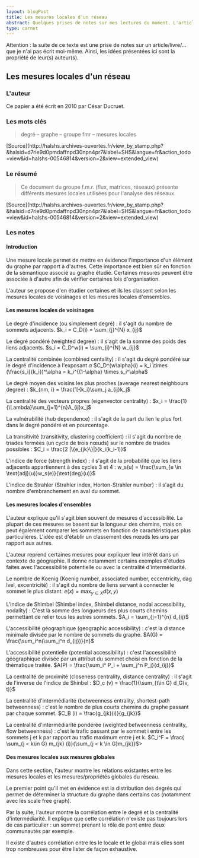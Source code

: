 ```yaml
---
layout: blogPost
title: Les mesures locales d'un réseau
abstract: Quelques prises de notes sur mes lectures du moment. L'article liste de façon non-exhaustive les principales mesures locales d'un réseau.
type: carnet
---
```


Attention &#58; la suite de ce texte est une prise de notes sur un article/livre/... que je n'ai pas écrit moi-même. Ainsi, les idées présentées ici sont la propriété de leur(s) auteur(s).

## Les mesures locales d'un réseau

### L'auteur

Ce papier a été écrit en 2010 par César Ducruet.

### Les mots clés

<blockquote cite="http://halshs.archives-ouvertes.fr/view_by_stamp.php?&halsid=d7rie9d0pmdaffnpd30npn4pr7&label=SHS&langue=fr&action_todo=view&id=halshs-00546814&version=2&view=extended_view">
	degré – graphe – groupe fmr – mesures locales
</blockquote>
[Source](http://halshs.archives-ouvertes.fr/view_by_stamp.php?&halsid=d7rie9d0pmdaffnpd30npn4pr7&label=SHS&langue=fr&action_todo=view&id=halshs-00546814&version=2&view=extended_view)

### Le résumé

<blockquote cite="http://halshs.archives-ouvertes.fr/view_by_stamp.php?&halsid=d7rie9d0pmdaffnpd30npn4pr7&label=SHS&langue=fr&action_todo=view&id=halshs-00546814&version=2&view=extended_view">
	Ce document du groupe f.m.r. (flux, matrices, réseaux) présente différents mesures locales utilisées pour l'analyse des réseaux.
</blockquote>
[Source](http://halshs.archives-ouvertes.fr/view_by_stamp.php?&halsid=d7rie9d0pmdaffnpd30npn4pr7&label=SHS&langue=fr&action_todo=view&id=halshs-00546814&version=2&view=extended_view)

### Les notes

#### Introduction

Une mesure locale permet de mettre en évidence l'importance d'un élément du graphe par rapport à d'autres. Cette importance est bien sûr en fonction de la sémantique associé au graphe étudié.
Certaines mesures peuvent être associée à d'autre afin de vérifier certaines lois d'organisation.

L'auteur se propose d'en étudier certaines et ils les classent selon les mesures locales de voisinages et les mesures locales d'ensembles.


#### Les mesures locales de voisinages

Le degré d'incidence (ou simplement degré) : il s'agit du nombre de sommets adjacents.
$k_i = C_D(i) = \sum_{j}^{N} x_{ij}$

Le degré pondéré (weighted degree) : il s'agit de la somme des poids des liens adjacents.
$s_i = C_D^w(i) = \sum_{i}^{N} w_{ij}$

La centralité combinée (combined centality) : il s'agit du degré pondéré sur le degré d'incidence à l'exposant $\alpha$
$C_D^{w\alpha}(i) = k_i \times (\frac{s_i}{k_i})^\alpha = k_i^{(1-\alpha} \times s_i^\alpha$

Le degré moyen des voisins les plus proches (average nearest neighbours degree) :
$k_{nm, i} = \frac{1}{k_i}\sum_j a_{ij}k_j$

La centralité des vecteurs propres (eigenvector centrality) :
$x_i = \frac{1}{\Lambda}\sum_{j=1}^{n}A_{ij}x_j$

La vulnérabilité (hub dependence) : il s'agit de la part du lien le plus fort dans le degré pondéré et en pourcentage.

La transitivité (transitivity, clustering coefficient) : il s'agit du nombre de triades fermées (un cycle de trois nœuds) sur le nombre de triades possibles :
$C_i = \frac{2 |\{e_{jk}\}|}{k_i(k_i-1)}$

L'indice de force (strength index) : il s'agit de la probabilité que les liens adjacents appartiennent à des cycles 3 et 4 :
w_s(u) = \frac{\sum_{e \in \text{adj}(u)}w_s(e)}{\text{deg}(u)}$

L'indice de Strahler (Strahler index, Horton-Strahler number) : il s'agit du nombre d'embranchement en aval du sommet.


#### Les mesures locales d'ensembles

L'auteur explique qu'il s'agit bien souvent de mesures d'accessibilité. La plupart de ces mesures se basent sur la longueur des chemins, mais on peut également 
comparer les sommets en fonction de caractéristiques plus particulières. L'idée est d'établir un classement des nœuds les uns par rapport aux autres.

L'auteur reprend certaines mesures pour expliquer leur intérêt dans un contexte de géographie. Il donne notamment certains exemples d'études faites avec l'accessibilité potentielle 
ou avec la centralité d'intermédiarité.

Le nombre de Koenig (Koenig number, associated number, eccentricity, dag lvel, excentricité) : il s'agit du nombre de liens servant à connecter le sommet le plus distant.
$e(x) = \text{max}_{y \in X}d(x, y)$

L'indice de Shimbel (Shimbel index, Shimbel distance, nodal accessibility, nodality) : C'est la somme des longueurs des plus courts chemins permettant de relier tous les autres sommets.
$A_i = \sum_{j=1}^{n} d_{ij}$

L'accessibilité géographique (geographic accessibility) : c'est la distance minimale divisée par le nombre de sommets du graphe.
$A(G) = \frac{\sum_i^n(\sum_j^n d_{ij})}{n}$

L'accessibilité potentielle (potential accessibility) : c'est l'accessibilité géographique divisée par un attribut du sommet choisi en fonction de la thématique traitée.
$A(P) = \frac{\sum_i^ P_i + \sum_j^n P_j}{d_{ij}}$

La centralité de proximité (closeness centrality, distance centrality) : il s'agit de l'inverse de l'indice de Shinbel :
$D_c (v) = \frac{1}{\sum_{t\in G} d_G(v, t)}$

La centralité d'intermédiarité (betweenness entrality, shortest-path betweenness) : c'est le nombre de plus courts chemins du graphe passant par chaque sommet.
$C_B (i) = \frac{g_{jk}(i)}{g_{jk}}$

La centralité d'intermédiarité pondérée (weighted betweenness centrality, flow betweenness) : c'est le trafic passant par le sommet i entre les sommets j et k par rapport au trafic maximum entre j et k.
$C_i^F = \frac{ \sum_{j < k\in G} m_{jk} (i)}{\sum_{j < k \in G}m_{jk}}$>


#### Des mesures locales aux mesures globales

Dans cette section, l'auteur montre les relations existantes entre les mesures locales et les mesures/propriétés globales du réseau.

Le premier point qu'il met en évidence est la distribution des degrés qui permet de déterminer la structure du graphe dans certains cas (notamment avec les scale free graph).

Par la suite, l'auteur montre la corrélation entre le degré et la centralité d'intermédiarité. Il explique que cette corrélation n'existe pas toujours lors de cas particulier : un sommet prenant le rôle de 
pont entre deux communautés par exemple.

Il existe d'autres corrélation entre les le locale et le global mais elles sont trop nombreuses pour être lister de façon exhaustive.





